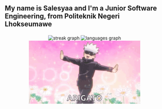 <h2 align="left">My name is Salesyaa and I'm a Junior Software Engineering, from Politeknik Negeri Lhokseumawe</h2>

###

<div align="center">
    <!--<img src="https://github-readme-stats.vercel.app/api?username=Salesyaa&hide_title=false&hide_rank=false&show_icons=true&include_all_commits=true&count_private=true&disable_animations=false&theme=dracula&locale=en&hide_border=false" height="150" alt="stats graph" /> -->
    <img src="https://streak-stats.demolab.com?user=Salesyaa&locale=en&mode=daily&theme=dracula&hide_border=false&border_radius=5" height="150" alt="streak graph" />
    <img src="https://github-readme-stats.vercel.app/api/top-langs?username=Salesyaa&locale=en&hide_title=false&layout=compact&card_width=320&langs_count=5&theme=dracula&hide_border=false" height="150" alt="languages graph" /><be>
    <img width="70%" src="gojo.gif" />
</div>

###
